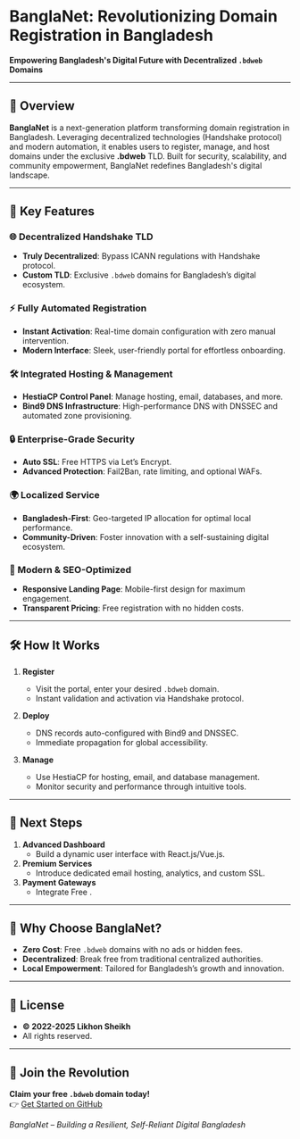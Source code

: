 # BanglaNet: Revolutionizing Domain Registration in Bangladesh  

**Empowering Bangladesh's Digital Future with Decentralized `.bdweb` Domains**  

---

## 📖 Overview  
**BanglaNet** is a next-generation platform transforming domain registration in Bangladesh. Leveraging decentralized technologies (Handshake protocol) and modern automation, it enables users to register, manage, and host domains under the exclusive **.bdweb** TLD. Built for security, scalability, and community empowerment, BanglaNet redefines Bangladesh's digital landscape.  

---

## 🚀 Key Features  

### 🌐 Decentralized Handshake TLD  
- **Truly Decentralized**: Bypass ICANN regulations with Handshake protocol.  
- **Custom TLD**: Exclusive `.bdweb` domains for Bangladesh’s digital ecosystem.  

### ⚡ Fully Automated Registration  
- **Instant Activation**: Real-time domain configuration with zero manual intervention.  
- **Modern Interface**: Sleek, user-friendly portal for effortless onboarding.  

### 🛠️ Integrated Hosting & Management  
- **HestiaCP Control Panel**: Manage hosting, email, databases, and more.  
- **Bind9 DNS Infrastructure**: High-performance DNS with DNSSEC and automated zone provisioning.  

### 🔒 Enterprise-Grade Security  
- **Auto SSL**: Free HTTPS via Let’s Encrypt.  
- **Advanced Protection**: Fail2Ban, rate limiting, and optional WAFs.  

### 🌍 Localized Service  
- **Bangladesh-First**: Geo-targeted IP allocation for optimal local performance.  
- **Community-Driven**: Foster innovation with a self-sustaining digital ecosystem.  

### 🎨 Modern & SEO-Optimized  
- **Responsive Landing Page**: Mobile-first design for maximum engagement.  
- **Transparent Pricing**: Free registration with no hidden costs.  

---

## 🛠️ How It Works  

1. **Register**  
   - Visit the portal, enter your desired `.bdweb` domain.  
   - Instant validation and activation via Handshake protocol.  

2. **Deploy**  
   - DNS records auto-configured with Bind9 and DNSSEC.  
   - Immediate propagation for global accessibility.  

3. **Manage**  
   - Use HestiaCP for hosting, email, and database management.  
   - Monitor security and performance through intuitive tools.  

---

## 🔮 Next Steps  

1. **Advanced Dashboard**  
   - Build a dynamic user interface with React.js/Vue.js.  
2. **Premium Services**  
   - Introduce dedicated email hosting, analytics, and custom SSL.  
3. **Payment Gateways**  
   - Integrate Free .  

---

## 🌟 Why Choose BanglaNet?  
- **Zero Cost**: Free `.bdweb` domains with no ads or hidden fees.  
- **Decentralized**: Break free from traditional centralized authorities.  
- **Local Empowerment**: Tailored for Bangladesh’s growth and innovation.  

---

## 📄 License  
- **© 2022-2025 Likhon Sheikh**  
- All rights reserved.  

---

## 🌱 Join the Revolution  
**Claim your free `.bdweb` domain today!**  
👉 [Get Started on GitHub](https://github.com/likhonsheikh54/BanglaNet)  

*BanglaNet – Building a Resilient, Self-Reliant Digital Bangladesh*  
